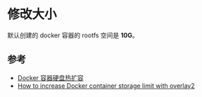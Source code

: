 # 修改大小

默认创建的 docker 容器的 rootfs 空间是 **10G**。

## 参考

* [Docker 容器硬盘热扩容](https://www.cnblogs.com/kevingrace/p/6667063.html)
* [How to increase Docker container storage limit with overlay2](https://www.reddit.com/r/docker/comments/71mift/how_to_increase_docker_container_storage_limit/)
